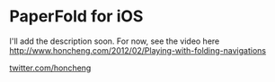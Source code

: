 PaperFold for iOS
=============

I'll add the description soon. For now, see the video here
http://www.honcheng.com/2012/02/Playing-with-folding-navigations

[twitter.com/honcheng](http://twitter.com/honcheng)
